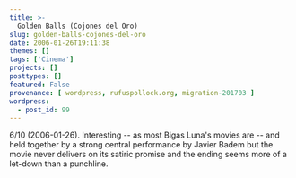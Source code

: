 ```yaml
---
title: >-
  Golden Balls (Cojones del Oro)
slug: golden-balls-cojones-del-oro
date: 2006-01-26T19:11:38
themes: []
tags: ['Cinema']
projects: []
posttypes: []
featured: False
provenance: [ wordpress, rufuspollock.org, migration-201703 ]
wordpress:
  - post_id: 99
---
```


6/10 (2006-01-26). Interesting -- as most Bigas Luna's movies are -- and held together by a strong central performance by Javier Badem but the movie never delivers on its satiric promise and the ending seems more of a let-down than a punchline.

